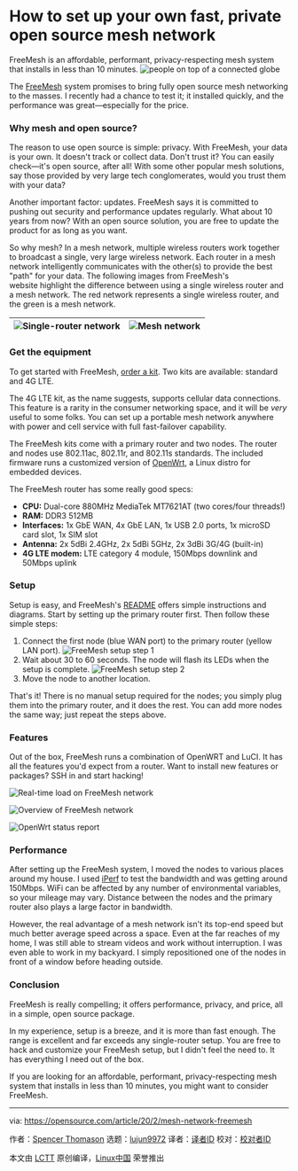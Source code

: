 [#]: collector: (lujun9972)
[#]: translator: ( )
[#]: reviewer: ( )
[#]: publisher: ( )
[#]: url: ( )
[#]: subject: (How to set up your own fast, private open source mesh network)
[#]: via: (https://opensource.com/article/20/2/mesh-network-freemesh)
[#]: author: (Spencer Thomason https://opensource.com/users/spencerthomason)

How to set up your own fast, private open source mesh network
======
FreeMesh is an affordable, performant, privacy-respecting mesh system
that installs in less than 10 minutes.
![people on top of a connected globe][1]

The [FreeMesh][2] system promises to bring fully open source mesh networking to the masses. I recently had a chance to test it; it installed quickly, and the performance was great—especially for the price.

### Why mesh and open source?

The reason to use open source is simple: privacy. With FreeMesh, your data is your own. It doesn't track or collect data. Don't trust it? You can easily check—it's open source, after all! With some other popular mesh solutions, say those provided by very large tech conglomerates, would you trust them with your data?

Another important factor: updates. FreeMesh says it is committed to pushing out security and performance updates regularly. What about 10 years from now? With an open source solution, you are free to update the product for as long as you want.

So why mesh? In a mesh network, multiple wireless routers work together to broadcast a single, very large wireless network. Each router in a mesh network intelligently communicates with the other(s) to provide the best "path" for your data. The following images from FreeMesh's website highlight the difference between using a single wireless router and a mesh network. The red network represents a single wireless router, and the green is a mesh network.

![Single-router network][3] | ![Mesh network][4]
---|---

### Get the equipment

To get started with FreeMesh, [order a kit][5]. Two kits are available: standard and 4G LTE.

The 4G LTE kit, as the name suggests, supports cellular data connections. This feature is a rarity in the consumer networking space, and it will be _very_ useful to some folks. You can set up a portable mesh network anywhere with power and cell service with full fast-failover capability.

The FreeMesh kits come with a primary router and two nodes. The router and nodes use 802.11ac, 802.11r, and 802.11s standards. The included firmware runs a customized version of [OpenWrt][6], a Linux distro for embedded devices.

The FreeMesh router has some really good specs:

  * **CPU:** Dual-core 880MHz MediaTek MT7621AT (two cores/four threads!)
  * **RAM:** DDR3 512MB
  * **Interfaces:** 1x GbE WAN, 4x GbE LAN, 1x USB 2.0 ports, 1x microSD card slot, 1x SIM slot
  * **Antenna:** 2x 5dBi 2.4GHz, 2x 5dBi 5GHz, 2x 3dBi 3G/4G (built-in)
  * **4G LTE modem:** LTE category 4 module, 150Mbps downlink and 50Mbps uplink



### Setup

Setup is easy, and FreeMesh's [README][7] offers simple instructions and diagrams. Start by setting up the primary router first. Then follow these simple steps:

  1. Connect the first node (blue WAN port) to the primary router (yellow LAN port).
![FreeMesh setup step 1][8]
  2. Wait about 30 to 60 seconds. The node will flash its LEDs when the setup is complete.
![FreeMesh setup step 2][9]
  3. Move the node to another location.



That's it! There is no manual setup required for the nodes; you simply plug them into the primary router, and it does the rest. You can add more nodes the same way; just repeat the steps above.

### Features

Out of the box, FreeMesh runs a combination of OpenWRT and LuCI. It has all the features you'd expect from a router. Want to install new features or packages? SSH in and start hacking!

![Real-time load on FreeMesh network][10]

![Overview of FreeMesh network][11]

![OpenWrt status report][12]

### Performance

After setting up the FreeMesh system, I moved the nodes to various places around my house. I used [iPerf][13] to test the bandwidth and was getting around 150Mbps. WiFi can be affected by any number of environmental variables, so your mileage may vary. Distance between the nodes and the primary router also plays a large factor in bandwidth.

However, the real advantage of a mesh network isn't its top-end speed but much better average speed across a space. Even at the far reaches of my home, I was still able to stream videos and work without interruption. I was even able to work in my backyard. I simply repositioned one of the nodes in front of a window before heading outside.

### Conclusion

FreeMesh is really compelling; it offers performance, privacy, and price, all in a simple, open source package.

In my experience, setup is a breeze, and it is more than fast enough. The range is excellent and far exceeds any single-router setup. You are free to hack and customize your FreeMesh setup, but I didn't feel the need to. It has everything I need out of the box.

If you are looking for an affordable, performant, privacy-respecting mesh system that installs in less than 10 minutes, you might want to consider FreeMesh.

--------------------------------------------------------------------------------

via: https://opensource.com/article/20/2/mesh-network-freemesh

作者：[Spencer Thomason][a]
选题：[lujun9972][b]
译者：[译者ID](https://github.com/译者ID)
校对：[校对者ID](https://github.com/校对者ID)

本文由 [LCTT](https://github.com/LCTT/TranslateProject) 原创编译，[Linux中国](https://linux.cn/) 荣誉推出

[a]: https://opensource.com/users/spencerthomason
[b]: https://github.com/lujun9972
[1]: https://opensource.com/sites/default/files/styles/image-full-size/public/lead-images/bus-networking.png?itok=fHmulI9p (people on top of a connected globe)
[2]: https://freemeshwireless.com/
[3]: https://opensource.com/sites/default/files/uploads/singlerouternetwork.png (Single-router network)
[4]: https://opensource.com/sites/default/files/uploads/meshnetwork.png (Mesh network)
[5]: https://freemeshwireless.com/#pricing
[6]: https://openwrt.org/
[7]: https://gitlab.com/slthomason/freemesh/-/blob/master/README.md
[8]: https://opensource.com/sites/default/files/uploads/connecttorouter.png (FreeMesh setup step 1)
[9]: https://opensource.com/sites/default/files/uploads/setupcomplete.png (FreeMesh setup step 2)
[10]: https://opensource.com/sites/default/files/uploads/freemeshrealtimeload.png (Real-time load on FreeMesh network)
[11]: https://opensource.com/sites/default/files/uploads/freemeshwirelessoverview.png (Overview of FreeMesh network)
[12]: https://opensource.com/sites/default/files/uploads/openwrt.png (OpenWrt status report)
[13]: https://opensource.com/article/20/1/internet-speed-tests
